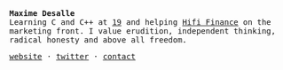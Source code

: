 <samp>
  <p><b>Maxime Desalle</b><br />Learning C and C++ at <a href="https://s19.be">19</a> and helping <a href="https://hifi.finance">Hifi Finance</a> on the marketing front. I value erudition, independent thinking, radical honesty and above all freedom.</p>
  <a href="https://maxdesalle.com">website</a> · <a href="https://twitter.com/maxdesalle" >twitter</a> · <a href="https://maxdesalle.com/contact" >contact</a>
</samp>
